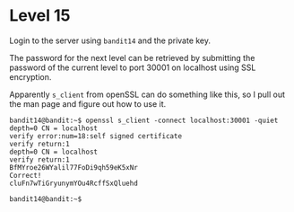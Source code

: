 # Level 15

Login to the server using `bandit14` and the private key.

The password for the next level can be retrieved by submitting the password of the current level to port 30001 on localhost using SSL encryption.

Apparently `s_client` from openSSL can do something like this, so I pull out the man page and figure out how to use it.

    bandit14@bandit:~$ openssl s_client -connect localhost:30001 -quiet
    depth=0 CN = localhost
    verify error:num=18:self signed certificate
    verify return:1
    depth=0 CN = localhost
    verify return:1
    BfMYroe26WYalil77FoDi9qh59eK5xNr
    Correct!
    cluFn7wTiGryunymYOu4RcffSxQluehd

    bandit14@bandit:~$ 

